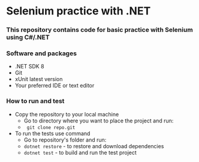 ﻿# Selenium practice with .NET
### This repository contains code for basic practice with Selenium using C#/.NET
### Software and packages
* .NET SDK 8
* Git
* xUnit latest version
* Your preferred IDE or text editor


### How to run and test
* Copy the repository to your local machine
  * Go to directory where you want to place the project and run: 
  * `` git clone repo.git``
* To run the tests use command
  * Go to repository's folder and run: 
  * ``dotnet restore`` - to restore and download dependencies
  * ``dotnet test`` - to build and run the test project
  